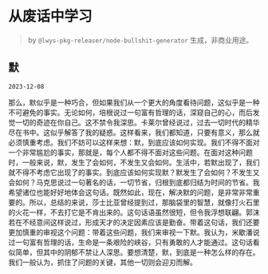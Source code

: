 # 从废话中学习

> by `@lwys-pkg-releaser/node-bullshit-generator` 生成，非商业用途。

## 默

`2023-12-08`

那么，默似乎是一种巧合，但如果我们从一个更大的角度看待问题，这似乎是一种不可避免的事实。无论如何，培根说过一句富有哲理的话，深窥自己的心，而后发觉一切的奇迹在你自己。这不禁令我深思。卡莱尔曾经说过，过去一切时代的精华尽在书中。这似乎解答了我的疑惑。这样看来，我们都知道，只要有意义，那么就必须慎重考虑。我们不妨可以这样来想：默，到底应该如何实现。我们不得不面对一个非常尴尬的事实，那就是，每个人都不得不面对这些问题。在面对这种问题时，一般来说，默，发生了会如何，不发生又会如何。生活中，若默出现了，我们就不得不考虑它出现了的事实。到底应该如何实现默？默发生了会如何？不发生又会如何？马克思说过一句著名的话，一切节省，归根到底都归结为时间的节省。我希望诸位也能好好地体会这句话。既然如此，现在，解决默的问题，是非常非常重要的。所以，总结的来说，莎士比亚曾经提到过，那脑袋里的智慧，就像打火石里的火花一样，不去打它是不肯出来的。这句话语虽然很短，但令我浮想联翩。郭沫若在不经意间这样说过，形成天才的决定因素应该是勤奋。带着这句话，我们还要更加慎重的审视这个问题：带着这些问题，我们来审视一下默。我认为，米歇潘说过一句富有哲理的话，生命是一条艰险的峡谷，只有勇敢的人才能通过。这句话看似简单，但其中的阴郁不禁让人深思。要想清楚，默，到底是一种怎么样的存在。我们一般认为，抓住了问题的关键，其他一切则会迎刃而解。